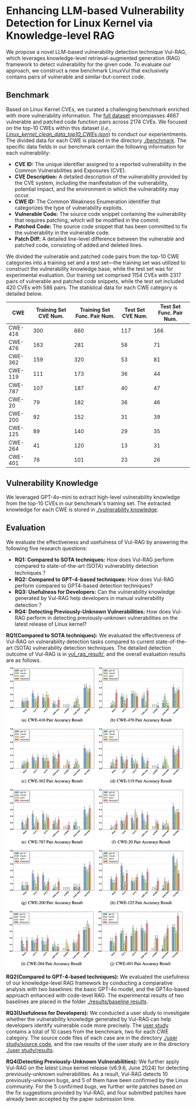 # Enhancing LLM-based Vulnerability Detection for Linux Kernel via Knowledge-level RAG

We propose a novel LLM-based vulnerability detection technique Vul-RAG, which leverages knowledge-level retrieval-augmented generation (RAG) framework to detect vulnerability for the given code. To evaluate our approach, we construct a new benchmark LinuxVul that exclusively contains pairs of vulnerable and similar-but-correct code.

## Benchmark

Based on Linux Kernel CVEs, we curated a challenging benchmark enriched with more vulnerability information. The [full dataset](./dataset/Linux_kernel_clean_data.json) encompasses 4667 vulnerable and patched code function pairs across 2174 CVEs. We focused on the top-10 CWEs within this dataset (*i.e., [Linux_kernel_clean_data_top10_CWEs.json](./dataset/Linux_kernel_clean_data_top10_CWEs.json)*) to conduct our experientments. The divided data for each CWE is placed in the directory [./benchmark](./benchmark/). The specific data fields in our benchmark contain the following information for each vulnerability:

* **CVE ID:** The unique identifier assigned to a reported vulnerability in the Common Vulnerabilities and Exposures (CVE).
* **CVE Description:** A detailed description of the vulnerability provided by the CVE system, including the manifestation of the vulnerability, potential impact, and the environment in which the vulnerability may occur.
* **CWE ID:** The Common Weakness Enumeration identifier that categorizes the type of vulnerability exploits.
* **Vulnerable Code:** The source code snippet containing the vulnerability that requires patching, which will be modified in the commit.
* **Patched Code:** The source code snippet that has been committed to fix the vulnerability in the vulnerable code.
* **Patch Diff:** A detailed line-level difference between the vulnerable and patched code, consisting of added and deleted lines.

We divided the vulnerable and patched code pairs from the top-10 CWE categories into a training set and a test set—the training set was utilized to construct the vulnerability knowledge base, while the test set was for experimental evaluation. Our training set comprised 1154 CVEs with 2317 pairs of vulnerable and patched code snippets, while the test set included 420 CVEs with 586 pairs. The statistical data for each CWE category is detailed below.

| CWE      | Training Set CVE Num. | Training Set Func. Pair Num. | Test Set CVE Num. | Test Set Func. Pair Num. |
|----------|----------------------|------------------------------|-------------------|--------------------------|
| CWE-416  | 300                  | 660                          | 117               | 166                      |
| CWE-476  | 163                  | 281                          | 58                | 71                       |
| CWE-362  | 159                  | 320                          | 53                | 81                       |
| CWE-119  | 111                  | 173                          | 36                | 44                       |
| CWE-787  | 107                  | 187                          | 40                | 47                       |
| CWE-20   | 79                   | 182                          | 36                | 46                       |
| CWE-200  | 92                   | 152                          | 31                | 39                       |
| CWE-125  | 89                   | 140                          | 29                | 35                       |
| CWE-264  | 41                   | 120                          | 13                | 31                       |
| CWE-401  | 76                   | 101                          | 23                | 26                       |


## Vulnerability Knowledge

We leveraged GPT-4o-mini to extract high-level vulnerability knowledge from the top-10 CVEs in our benchmark's training set. The extracted knowledge for each CWE is stored in [./vulnerability knowledge](./vulnerability%20knowledge/).

## Evaluation

We evaluate the effectiveness and usefulness of Vul-RAG by answering the following five research questions:

* **RQ1: Compared to SOTA techniques:** How does Vul-RAG perform compared to state-of-the-art (SOTA) vulnerability detection techniques？
* **RQ2: Compared to GPT-4-based techniques:** How does Vul-RAG perform compared to GPT4-based detection techniques?
* **RQ3: Usefulness for Developers:** Can the vulnerability knowledge generated by Vul-RAG help developers in manual vulnerability detection？
* **RQ4: Detecting Previously-Unknown Vulnerabilities:** How does Vul-RAG perform in detecting previously-unknown vulnerabilities on the latest release of Linux kernel?

**RQ1(Compared to SOTA techniques):** We evaluated the effectiveness of Vul-RAG on vulnerability detection tasks compared to current state-of-the-art (SOTA) vulnerability detection techniques. The detailed detection outcome of Vul-RAG is in [vul_rag_result/](./results/vul_rag_result/), and the overall evaluation results are as follows.
![RQ1 result](images/RQ1%20result.png)

**RQ2(Compared to GPT-4-based techniques):** We evaluated the usefulness of our knowledge-level RAG framework by conducting a comparative analysis with two baselines: the basic GPT-4o model, and the GPT4o-based approach enhanced with code-level RAG. The experimental results of two baselines are placed in the folder [./results/baseline results](./results/baseline%20results/).

**RQ3(Usefulness for Developers):** We conducted a user study to investigate whether the vulnerability knowledge generated by Vul-RAG can help developers identify vulnerable code more precisely. The [user study](./user%20study/user_study.json) contains a total of 10 cases from the benchmark, two for each CWE category. The source code files of each case are in the directory [./user study/source code](./user%20study/source%20code/), and the raw results of the user study are in the directory [./user study/results](./user%20study/results/).

**RQ4(Detecting Previously-Unknown Vulnerabilities):** We further apply Vul-RAG on the latest Linux kernel release (v6.9.6, June 2024) for detecting previously-unknown vulnerabilities. As a result, Vul-RAG detects 10 previously-unknown bugs, and 5 of them have been confirmed by the Linux community. For the 5 confirmed bugs, we further write patches based on the fix suggestions provided by Vul-RAG, and four submitted patches have already been accepted by the paper submission time.
